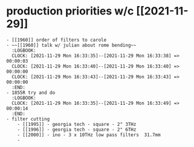 # production priorities w/c [[2021-11-29]]
	- [[1960]] order of filters to carole
	- ~~[[1960]] talk w/ julian about rome bending~~
	  :LOGBOOK:
	  CLOCK: [2021-11-29 Mon 16:33:35]--[2021-11-29 Mon 16:33:38] =>  00:00:03
	  CLOCK: [2021-11-29 Mon 16:33:40]--[2021-11-29 Mon 16:33:40] =>  00:00:00
	  CLOCK: [2021-11-29 Mon 16:33:43]--[2021-11-29 Mon 16:33:43] =>  00:00:00
	  :END:
	- 1855R try and do
	  :LOGBOOK:
	  CLOCK: [2021-11-29 Mon 16:33:35]--[2021-11-29 Mon 16:33:49] =>  00:00:14
	  :END:
	- filter cutting
		- [[1995]] - georgia tech - square - 2" 3THz
		- [[1996]] - georgia tech - square - 2" 6THz
		- [[2000]] - ino - 3 x 10THz low pass filters  31.7mm
		-